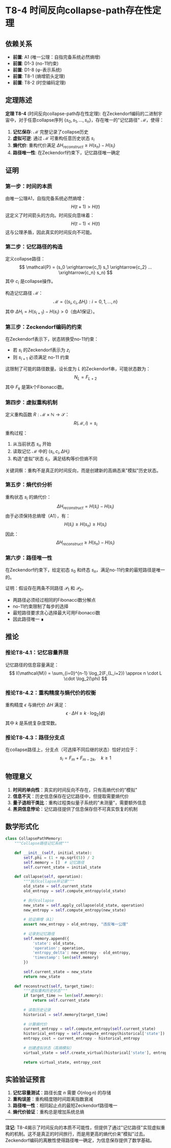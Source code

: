 # T8-4 时间反向collapse-path存在性定理

## 依赖关系
- **前置**: A1 (唯一公理：自指完备系统必然熵增)
- **前置**: D1-3 (no-11约束)
- **前置**: D1-8 (φ-表示系统)
- **前置**: T8-1 (熵增箭头定理)
- **前置**: T8-2 (时空编码定理)

## 定理陈述

**定理 T8-4** (时间反向collapse-path存在性定理): 在Zeckendorf编码的二进制宇宙中，对于任意collapse序列 $\{s_0, s_1, ..., s_n\}$，存在唯一的"记忆路径" $\mathcal{M}$，使得：

1. **记忆保存**: $\mathcal{M}$ 完整记录了collapse历史
2. **虚拟可逆**: 通过 $\mathcal{M}$ 可重构任意历史状态 $s_i$
3. **熵代价**: 重构代价满足 $\Delta H_{reconstruct} \geq H(s_n) - H(s_i)$
4. **路径唯一性**: 在Zeckendorf约束下，记忆路径唯一确定

## 证明

### 第一步：时间的本质

由唯一公理A1，自指完备系统必然熵增：
$$
H(t+1) > H(t)
$$
这定义了时间箭头的方向。时间反向意味着：
$$
H(t-1) < H(t)
$$
这与公理矛盾，因此真实的时间反向不可能。

### 第二步：记忆路径的构造

定义collapse路径：
$$
\mathcal{P} = (s_0 \xrightarrow{c_1} s_1 \xrightarrow{c_2} ... \xrightarrow{c_n} s_n)
$$
其中 $c_i$ 是collapse操作。

构造记忆路径 $\mathcal{M}$：
$$
\mathcal{M} = \{(s_i, c_i, \Delta H_i) : i = 0, 1, ..., n\}
$$
其中 $\Delta H_i = H(s_{i+1}) - H(s_i) > 0$（由A1保证）。

### 第三步：Zeckendorf编码的约束

在Zeckendorf表示下，状态转换受no-11约束：
- 若 $s_i$ 的Zeckendorf表示为 $z_i$
- 则 $s_{i+1}$ 必须满足 no-11 约束

这限制了可能的路径数量。设长度为 $L$ 的Zeckendorf串，可能状态数为：
$$
N_L = F_{L+2}
$$
其中 $F_k$ 是第k个Fibonacci数。

### 第四步：虚拟重构机制

定义重构函数 $R: \mathcal{M} \times \mathbb{N} \to \mathcal{S}$：
$$
R(\mathcal{M}, i) = s_i
$$
重构过程：
1. 从当前状态 $s_n$ 开始
2. 读取记忆 $\mathcal{M}$ 中的 $(s_i, c_i, \Delta H_i)$
3. 构造"虚拟"状态 $\tilde{s}_i$，满足结构等价但熵不同

关键洞察：重构不是真正的时间反向，而是创建新的高熵态来"模拟"历史状态。

### 第五步：熵代价分析

重构状态 $s_i$ 的熵代价：
$$
\Delta H_{reconstruct} = H(\tilde{s}_i) - H(s_i)
$$
由于必须保持总熵增（A1），有：
$$
H(\tilde{s}_i) \geq H(s_n) \geq H(s_i)
$$
因此：
$$
\Delta H_{reconstruct} \geq H(s_n) - H(s_i)
$$
### 第六步：路径唯一性

在Zeckendorf约束下，给定初态 $s_0$ 和终态 $s_n$，满足no-11约束的最短路径是唯一的。

证明：假设存在两条不同路径 $\mathcal{P}_1$ 和 $\mathcal{P}_2$。
- 两路径必须经过相同的Fibonacci数分解点
- no-11约束限制了每步的选择
- 最短路径要求贪心选择最大可用Fibonacci数
- 因此路径唯一 ∎

## 推论

### 推论T8-4.1：记忆容量界限
记忆路径的信息容量满足：
$$
I(\mathcal{M}) = \sum_{i=0}^{n-1} \log_2(F_{L_i+2}) \approx n \cdot L \cdot \log_2(\phi)
$$
### 推论T8-4.2：重构精度与熵代价的权衡
重构精度 $\epsilon$ 与熵代价 $\Delta H$ 满足：
$$
\epsilon \cdot \Delta H \geq k \cdot \log_2(\phi)
$$
其中 $k$ 是系统复杂度常数。

### 推论T8-4.3：路径分支点
在collapse路径上，分支点（可选择不同后继的状态）恰好对应于：
$$
s_i = F_m + F_{m-2k}, \quad k \geq 1
$$
## 物理意义

1. **时间的单向性**：真实的时间反向不存在，只有高熵代价的"模拟"
2. **信息不灭**：历史信息保存在记忆路径中，但提取需要熵代价
3. **量子退相干类比**：重构过程类似量子系统的"未测量"，需要额外信息
4. **黑洞信息悖论**：记忆路径提供了信息保存但不可真实恢复的机制

## 数学形式化

```python
class CollapsePathMemory:
    """Collapse路径记忆系统"""
    
    def __init__(self, initial_state):
        self.phi = (1 + np.sqrt(5)) / 2
        self.memory = []  # 记忆路径
        self.current_state = initial_state
        
    def collapse(self, operation):
        """执行collapse并记录"""
        old_state = self.current_state
        old_entropy = self.compute_entropy(old_state)
        
        # 执行collapse
        new_state = self.apply_collapse(old_state, operation)
        new_entropy = self.compute_entropy(new_state)
        
        # 验证熵增（A1）
        assert new_entropy > old_entropy, "违反唯一公理"
        
        # 记录到记忆路径
        self.memory.append({
            'state': old_state,
            'operation': operation,
            'entropy_delta': new_entropy - old_entropy,
            'timestamp': len(self.memory)
        })
        
        self.current_state = new_state
        return new_state
        
    def reconstruct(self, target_time):
        """虚拟重构历史状态"""
        if target_time >= len(self.memory):
            return self.current_state
            
        # 读取历史记录
        historical = self.memory[target_time]
        
        # 计算熵代价
        current_entropy = self.compute_entropy(self.current_state)
        historical_entropy = self.compute_entropy(historical['state'])
        entropy_cost = current_entropy - historical_entropy
        
        # 创建虚拟状态（高熵模拟）
        virtual_state = self.create_virtual(historical['state'], entropy_cost)
        
        return virtual_state, entropy_cost
```

## 实验验证预言

1. **记忆容量测试**：路径长度 $n$ 需要 $O(n \log n)$ 的存储
2. **重构误差**：重构精度随时间距离指数衰减
3. **路径唯一性**：相同起止点的最短Zeckendorf路径唯一
4. **熵代价验证**：重构总是增加系统总熵

---

**注记**: T8-4揭示了时间反向的本质不可能性，但提供了通过"记忆路径"实现虚拟重构的机制。这不是真正的时间旅行，而是用更高的熵代价来"模拟"过去。Zeckendorf编码的离散性使得路径唯一确定，为信息保存提供了数学基础。